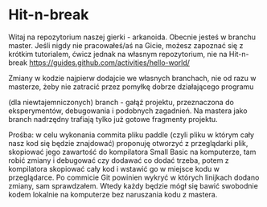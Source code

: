 # Hit-n-break
Witaj na repozytorium naszej gierki - arkanoida.
Obecnie jesteś w branchu master.
Jeśli nigdy nie pracowałeś/aś na Gicie, możesz zapoznać się z krótkim tutorialem, ćwicz jednak na własnym repozytorium, nie na Hit-n-break
https://guides.github.com/activities/hello-world/

Zmiany w kodzie najpierw dodajcie we własnych branchach, nie od razu w masterze, żeby nie zatracić przez pomyłkę dobrze działającego programu

(dla niewtajemniczonych) branch - gałąź projektu, przeznaczona do eksperymentów, debugowania i podobnych zagadnień. Na mastera jako branch nadrzędny trafiają tylko już gotowe fragmenty projektu.

Prośba: w celu wykonania commita pliku paddle (czyli pliku w którym cały nasz kod się będzie znajdować) proponuję otworzyć z przeglądarki plik, skopiować jego zawartość do kompilatora Small Basic na komputerze, tam robić zmiany i debugować czy dodawać co dodać trzeba, potem z kompilatora skopiować cały kod i wstawić go w miejsce kodu w przeglądarce. Po commicie Git powinien wykryć w których linijkach dodano zmiany, sam sprawdzałem. Wtedy każdy będzie mógł się bawić swobodnie kodem lokalnie na komputerze bez naruszania kodu z mastera.
